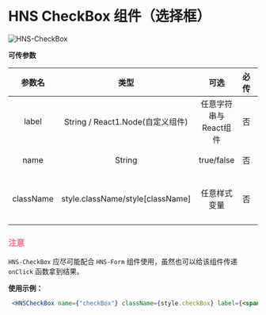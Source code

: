 # HNS CheckBox 组件（选择框）

<img src="https://img.shields.io/badge/HNS--CheckBox-v1.0-ff6987" alt="HNS-CheckBox">

**可传参数**

|    参数名    |                类型                |      可选       | 必传  |  默认值  |                  备注                  |
|:---------:|:--------------------------------:|:-------------:|:---:|:-----:|:------------------------------------:|
|   label   |    String / React1.Node(自定义组件)    | 任意字符串与React组件 |  否  |   空   |              选择框后的提示信息               |
|   name    |              String              |  true/false   |  否  | false |        选择框的属性名 （{name:value}）        |
| className | style.className/style[className] |    任意样式变量     |  否  |   空   | 可以定制组件的样式，但需要在定制样式后添加 !important 关键字 |

### <font color="ff6987">注意</font>
`HNS-CheckBox` 应尽可能配合 `HNS-Form` 组件使用，虽然也可以给该组件传递 `onClick` 函数拿到结果。

**使用示例：**

```jsx
 <HNSCheckBox name={"checkBox"} className={style.checkBox} label={<span>我保证和大家<a>好好相处！</a></span>}/>
```





